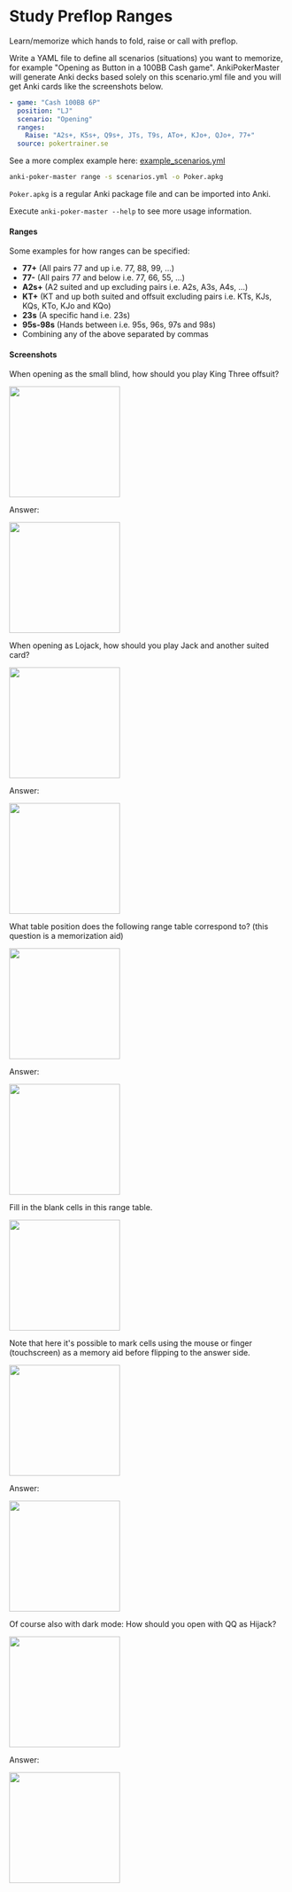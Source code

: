 # Study Preflop Ranges

Learn/memorize which hands to fold, raise or call with preflop.

Write a YAML file to define all scenarios (situations) you want to memorize,
for example "Opening as Button in a 100BB Cash game". AnkiPokerMaster will
generate Anki decks based solely on this scenario.yml file and you will get
Anki cards like the screenshots below.

```yaml
- game: "Cash 100BB 6P"
  position: "LJ"
  scenario: "Opening"
  ranges:
    Raise: "A2s+, K5s+, Q9s+, JTs, T9s, ATo+, KJo+, QJo+, 77+"
  source: pokertrainer.se
```

See a more complex example here:
[example_scenarios.yml](https://github.com/omarkohl/anki-poker-master/blob/main/example_scenarios.yml)

```bash
anki-poker-master range -s scenarios.yml -o Poker.apkg
```

`Poker.apkg` is a regular Anki package file and can be imported into Anki.

Execute `anki-poker-master --help` to see more usage information.

#### Ranges

Some examples for how ranges can be specified:

* **77+** (All pairs 77 and up i.e. 77, 88, 99, ...)
* **77-** (All pairs 77 and below i.e. 77, 66, 55, ...)
* **A2s+** (A2 suited and up excluding pairs i.e. A2s, A3s, A4s, ...)
* **KT+** (KT and up both suited and offsuit excluding pairs i.e. KTs, KJs, KQs,
  KTo, KJo and KQo)
* **23s** (A specific hand i.e. 23s)
* **95s-98s** (Hands between i.e. 95s, 96s, 97s and 98s)
* Combining any of the above separated by commas

#### Screenshots

When opening as the small blind, how should you play King Three offsuit?

<img src="https://raw.githubusercontent.com/omarkohl/anki-poker-master/refs/heads/main/docs/screenshots/k3_q.jpg" width="200">

Answer:

<img src="https://raw.githubusercontent.com/omarkohl/anki-poker-master/refs/heads/main/docs/screenshots/k3_a.jpg" width="200">

When opening as Lojack, how should you play Jack and another suited card?

<img src="https://raw.githubusercontent.com/omarkohl/anki-poker-master/refs/heads/main/docs/screenshots/jx_q.jpg" width="200">

Answer:

<img src="https://raw.githubusercontent.com/omarkohl/anki-poker-master/refs/heads/main/docs/screenshots/jx_a.jpg" width="200">

What table position does the following range table correspond to? (this question
is a memorization aid)

<img src="https://raw.githubusercontent.com/omarkohl/anki-poker-master/refs/heads/main/docs/screenshots/position_q.jpg" width="200">

Answer:

<img src="https://raw.githubusercontent.com/omarkohl/anki-poker-master/refs/heads/main/docs/screenshots/position_a.jpg" width="200">

Fill in the blank cells in this range table.

<img src="https://raw.githubusercontent.com/omarkohl/anki-poker-master/refs/heads/main/docs/screenshots/quadrant_q.jpg" width="200">

Note that here it's possible to mark cells using the mouse or finger
(touchscreen) as a memory aid before flipping to the answer side.

<img src="https://raw.githubusercontent.com/omarkohl/anki-poker-master/refs/heads/main/docs/screenshots/quadrant_q_marking.jpg" width="200">

Answer:

<img src="https://raw.githubusercontent.com/omarkohl/anki-poker-master/refs/heads/main/docs/screenshots/quadrant_a.jpg" width="200">


Of course also with dark mode: How should you open with QQ as Hijack?

<img src="https://raw.githubusercontent.com/omarkohl/anki-poker-master/refs/heads/main/docs/screenshots/qq_q.jpg" width="200">

Answer:

<img src="https://raw.githubusercontent.com/omarkohl/anki-poker-master/refs/heads/main/docs/screenshots/qq_a.jpg" width="200">
